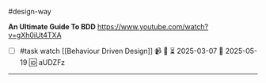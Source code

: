 #design-way

**An Ultimate Guide To BDD**
https://www.youtube.com/watch?v=gXh0iUt4TXA

- [ ] #task watch [[Behaviour Driven Design]] 📹 🔼 ⏳ 2025-03-07 📅 2025-05-19 🆔 aUDZFz
___

